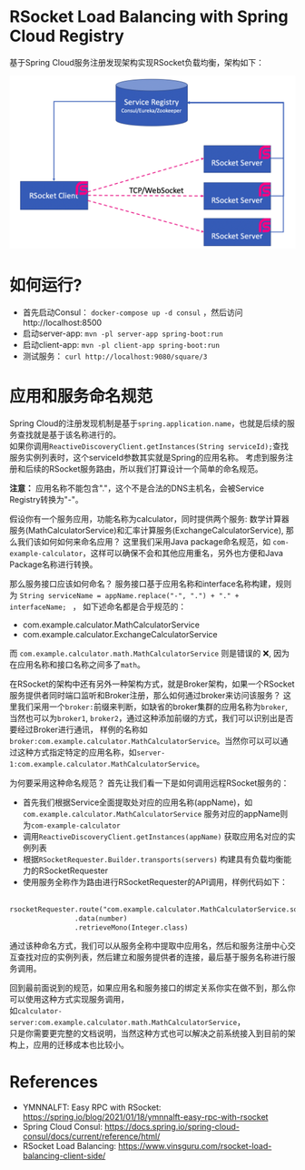 RSocket Load Balancing with Spring Cloud Registry
=================================================

基于Spring Cloud服务注册发现架构实现RSocket负载均衡，架构如下：

![LoadBalance Structure](loadbalance-structure.png)

# 如何运行?

* 首先启动Consul： `docker-compose up -d consul` ，然后访问 http://localhost:8500
* 启动server-app: `mvn -pl server-app spring-boot:run`
* 启动client-app: `mvn -pl client-app spring-boot:run`
* 测试服务： `curl http://localhost:9080/square/3`


# 应用和服务命名规范
Spring Cloud的注册发现机制是基于`spring.application.name`，也就是后续的服务查找就是基于该名称进行的。  
如果你调用`ReactiveDiscoveryClient.getInstances(String serviceId);`查找服务实例列表时，这个serviceId参数其实就是Spring的应用名称。
考虑到服务注册和后续的RSocket服务路由，所以我们打算设计一个简单的命名规范。

**注意：** 应用名称不能包含"."，这个不是合法的DNS主机名，会被Service Registry转换为"-"。

假设你有一个服务应用，功能名称为calculator，同时提供两个服务: 数学计算器服务(MathCalculatorService)和汇率计算服务(ExchangeCalculatorService),
那么我们该如何如何来命名应用？ 这里我们采用Java package命名规范，如 `com-example-calculator`，这样可以确保不会和其他应用重名，另外也方便和Java Package名称进行转换。

那么服务接口应该如何命名？ 服务接口基于应用名称和interface名称构建，规则为 `String serviceName = appName.replace("-", ".") + "." + interfaceName; ` ，
如下述命名都是合乎规范的：

* com.example.calculator.MathCalculatorService
* com.example.calculator.ExchangeCalculatorService

而 `com.example.calculator.math.MathCalculatorService` 则是错误的 :x:, 因为在应用名称和接口名称之间多了`math`。

在RSocket的架构中还有另外一种架构方式，就是Broker架构，如果一个RSocket服务提供者同时端口监听和Broker注册，那么如何通过broker来访问该服务？
这里我们采用一个`broker:`前缀来判断，如缺省的broker集群的应用名称为`broker`, 当然也可以为`broker1`, `broker2`，通过这种添加前缀的方式，我们可以识别出是否要经过Broker进行通讯，
样例的名称如 `broker:com.example.calculator.MathCalculatorService`。当然你可以可以通过这种方式指定特定的应用名称，如`server-1:com.example.calculator.MathCalculatorService`。

为何要采用这种命名规范？ 首先让我们看一下是如何调用远程RSocket服务的：

* 首先我们根据Service全面提取处对应的应用名称(appName)，如 `com.example.calculator.MathCalculatorService` 服务对应的appName则为`com-example-calculator`
* 调用`ReactiveDiscoveryClient.getInstances(appName)` 获取应用名对应的实例列表
* 根据`RSocketRequester.Builder.transports(servers)` 构建具有负载均衡能力的RSocketRequester
* 使用服务全称作为路由进行RSocketRequester的API调用，样例代码如下：

```
 rsocketRequester.route("com.example.calculator.MathCalculatorService.square")
                .data(number)
                .retrieveMono(Integer.class)
```

通过该种命名方式，我们可以从服务全称中提取中应用名，然后和服务注册中心交互查找对应的实例列表，然后建立和服务提供者的连接，最后基于服务名称进行服务调用。

回到最前面说到的规范，如果应用名和服务接口的绑定关系你实在做不到，那么你可以使用这种方式实现服务调用，  
如`calculator-server:com.example.calculator.math.MathCalculatorService`，  
只是你需要更完整的文档说明，当然这种方式也可以解决之前系统接入到目前的架构上，应用的迁移成本也比较小。


# References

* YMNNALFT: Easy RPC with RSocket: https://spring.io/blog/2021/01/18/ymnnalft-easy-rpc-with-rsocket
* Spring Cloud Consul: https://docs.spring.io/spring-cloud-consul/docs/current/reference/html/
* RSocket Load Balancing: https://www.vinsguru.com/rsocket-load-balancing-client-side/
